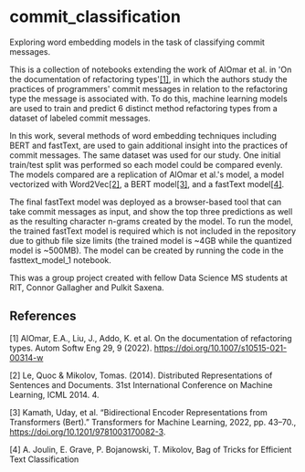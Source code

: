 # commit_classification
Exploring word embedding models in the task of classifying commit messages.

This is a collection of notebooks extending the work of AlOmar et al. in 'On the documentation of refactoring types'[[1]](#1), in which the authors study the practices of programmers' commit messages in relation to the refactoring type the message is associated with. To do this, machine learning models are used to train and predict 6 distinct method refactoring types from a dataset of labeled commit messages.

In this work, several methods of word embedding techniques including BERT and fastText, are used to gain additional insight into the practices of commit messages. The same dataset was used for our study. One initial train/test split was performed so each model could be compared evenly. The models compared are a replication of AlOmar et al.'s model, a model vectorized with Word2Vec[[2]](#2), a BERT model[[3]](#3), and a fastText model[[4]](#4).

The final fastText model was deployed as a browser-based tool that can take commit messages as input, and show the top three predictions as well as the resulting character n-grams created by the model. To run the model, the trained fastText model is required which is not included in the repository due to github file size limits (the trained model is ~4GB while the quantized model is ~500MB). The model can be created by running the code in the fasttext_model_1 notebook.

This was a group project created with fellow Data Science MS students at RIT, Connor Gallagher and Pulkit Saxena.

## References
<a id="1">[1]</a> 
AlOmar, E.A., Liu, J., Addo, K. et al. On the documentation of refactoring types. 
Autom Softw Eng 29, 9 (2022). 
https://doi.org/10.1007/s10515-021-00314-w

<a id="2">[2]</a> 
Le, Quoc & Mikolov, Tomas. (2014). Distributed Representations of Sentences and Documents. 
31st International Conference on Machine Learning, ICML 2014. 4. 

<a id="3">[3]</a> 
Kamath, Uday, et al. “Bidirectional Encoder Representations from Transformers (Bert).” 
Transformers for Machine Learning, 2022, pp. 43–70., 
https://doi.org/10.1201/9781003170082-3. 

<a id="4">[4]</a> 
A. Joulin, E. Grave, P. Bojanowski, T. Mikolov, 
Bag of Tricks for Efficient Text Classification
